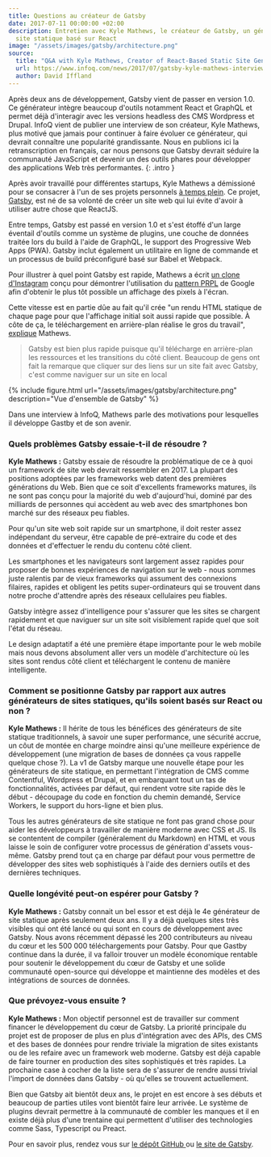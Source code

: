```yaml
---
title: Questions au créateur de Gatsby
date: 2017-07-11 00:00:00 +02:00
description: Entretien avec Kyle Mathews, le créateur de Gatsby, un générateur de
  site statique basé sur React
image: "/assets/images/gatsby/architecture.png"
source:
  title: "Q&A with Kyle Mathews, Creator of React-Based Static Site Generator Gatsby"
  url: https://www.infoq.com/news/2017/07/gatsby-kyle-mathews-interview
  author: David Iffland
---
```


Après deux ans de développement, Gatsby vient de passer en version 1.0.
Ce générateur intègre beaucoup d'outils notamment React et GraphQL et permet déjà d'interagir avec les versions headless des CMS Wordpress et Drupal. InfoQ vient de publier une interview de son créateur, Kyle Mathews, plus motivé que jamais pour continuer à faire évoluer ce générateur, qui devrait connaître une popularité grandissante. Nous en publions ici la retranscription en français, car nous pensons que Gatsby devrait séduire la communauté JavaScript et devenir un des outils phares pour développer des applications Web très performantes.
{: .intro }

Après avoir travaillé pour différentes startups, Kyle Mathews a démissioné pour se consacrer à l'un de ses projets personnels [à temps plein](https://www.bricolage.io/gatsby-open-source-work/). Ce projet, [Gatsby](https://www.gatsbyjs.org/), est né de sa volonté de créer un site web qui lui évite d'avoir à utiliser autre chose que ReactJS.

Entre temps, Gatsby est passé en version 1.0 et s'est étoffé d'un large éventail d'outils comme un système de plugins, une couche de données traitée lors du build à l'aide de GraphQL, le support des Progressive Web Apps (PWA). Gatsby inclut également un utilitaire en ligne de commande et un processus de build préconfiguré basé sur Babel et Webpack.

Pour illustrer à quel point Gatsby est rapide, Mathews a écrit [un clone d'Instagram](https://www.gatsbyjs.org/blog/gatsbygram-case-study/) conçu pour démontrer l'utilisation du [pattern PRPL](https://developers.google.com/web/fundamentals/performance/prpl-pattern/) de Google afin d'obtenir le plus tôt possible un affichage des pixels à l'écran.

Cette vitesse est en partie dûe au fait qu'il crée "un rendu HTML statique de chaque page pour que l'affichage initial soit aussi rapide que possible. À côte de ça, le téléchargement en arrière-plan réalise le gros du travail", [explique](https://www.reddit.com/r/javascript/comments/6locuu/announcing_gatsby_100/djwxqyq/) Mathews.

> Gatsby est bien plus rapide puisque qu'il télécharge en arrière-plan les ressources et les transitions du côté client. Beaucoup de gens ont fait la remarque que cliquer sur des liens sur un site fait avec Gatsby, c'est comme naviguer sur un site en local

{% include figure.html url="/assets/images/gatsby/architecture.png" description="Vue d'ensemble de Gatsby" %}

Dans une interview à InfoQ, Mathews parle des motivations pour lesquelles il développe Gastby et de son avenir.

### Quels problèmes Gatsby essaie-t-il de résoudre ?

**Kyle Mathews :** Gatsby essaie de résoudre la problématique de ce à quoi un framework de site web devrait ressembler en 2017. La plupart des positions adoptées par les frameworks web datent des premières générations du Web. Bien que ce soit d'excellents frameworks matures, ils ne sont pas conçu pour la majorité du web d'aujourd'hui, dominé par des milliards de personnes qui accèdent au web avec des smartphones bon marché sur des réseaux peu fiables.

Pour qu'un site web soit rapide sur un smartphone, il doit rester assez indépendant du serveur, être capable de pré-extraire du code et des données et d'effectuer le rendu du contenu côté client.

Les smartphones et les navigateurs sont largement assez rapides pour proposer de bonnes expériences de navigation sur le web - nous sommes juste ralentis par de vieux frameworks qui assument des connexions filaires, rapides et obligent les petits super-ordinateurs qui se trouvent dans notre proche d'attendre après des réseaux cellulaires peu fiables.

Gatsby intègre assez d'intelligence pour s'assurer que les sites se chargent rapidement et que naviguer sur un site soit visiblement rapide quel que soit l'état du réseau.

Le design adaptatif a été une première étape importante pour le web mobile mais nous devons absolument aller vers un modèle d'architecture où les sites sont rendus côté client et téléchargent le contenu de manière intelligente.

### Comment se positionne Gatsby par rapport aux autres générateurs de sites statiques, qu'ils soient basés sur React ou non ?

**Kyle Mathews :** Il hérite de tous les bénéfices des générateurs de site statique traditionnels, à savoir une super performance, une sécurité accrue, un côut de montée en charge moindre ainsi qu'une meilleure expérience de développement (une migration de bases de données ça vous rappelle quelque chose ?). La v1 de Gatsby marque une nouvelle étape pour les générateurs de site statique, en permettant l'intégration de CMS comme Contentful, Wordpress et Drupal, et en embarquant tout un tas de fonctionnalités, activées par défaut, qui rendent votre site rapide dès le début - découpage du code en fonction du chemin demandé, Service Workers, le support du hors-ligne et bien plus.

Tous les autres générateurs de site statique ne font pas grand chose pour aider les développeurs à travailler de manière moderne avec CSS et JS. Ils se contentent de compiler (généralement du Markdown) en HTML et vous laisse le soin de configurer votre processus de génération d'assets vous-même. Gatsby prend tout ça en charge par défaut pour vous permettre de développer des sites web sophistiqués à l'aide des derniers outils et des dernières techniques.

### Quelle longévité peut-on espérer pour Gatsby ?

**Kyle Mathews :** Gatsby connait un bel essor et est déjà le 4e générateur de site statique après seulement deux ans. Il y a déjà quelques sites très visibles qui ont été lancé ou qui sont en cours de développement avec Gatsby. Nous avons récemment dépassé les 200 contributeurs au niveau du cœur et les 500 000 téléchargements pour Gatsby. Pour que Gastby continue dans la durée, il va falloir trouver un modèle économique rentable pour soutenir le développement du cœur de Gatsby et une solide communauté open-source qui développe et maintienne des modèles et des intégrations de sources de données.

### Que prévoyez-vous ensuite ?

**Kyle Mathews :** Mon objectif personnel est de travailler sur comment financer le développement du cœur de Gatsby. La priorité principale du projet est de proposer de plus en plus d'intégration avec des APIs, des CMS et des bases de données pour rendre triviale la migration de sites existants ou de les refaire avec un framework web moderne. Gatsby est déjà capable de faire tourner en production des sites sophistiqués et très rapides. La prochaine case à cocher de la liste sera de s'assurer de rendre aussi trivial l'import de données dans Gatsby - où qu'elles se trouvent actuellement.

Bien que Gatsby ait bientôt deux ans, le projet en est encore à ses débuts et beaucoup de parties utiles vont bientôt faire leur arrivée. Le système de plugins devrait permettre à la communauté de combler les manques et il en existe déjà plus d'une trentaine qui permettent d'utiliser des technologies comme Sass, Typescript ou Preact.

Pour en savoir plus, rendez vous sur [le dépôt GitHub ](https://github.com/gatsbyjs/gatsby)ou [le site de Gatsby](https://www.gatsbyjs.org/).
